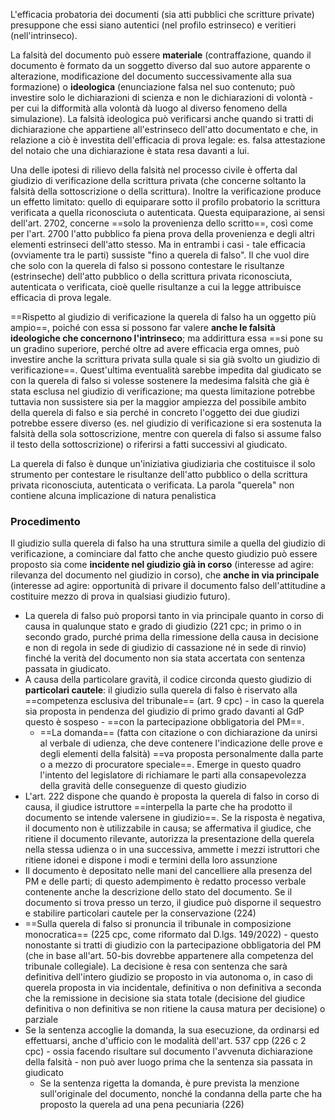 L'efficacia probatoria dei documenti (sia atti pubblici che scritture private) presuppone che essi siano autentici (nel profilo estrinseco) e veritieri (nell'intrinseco).

La falsità del documento può essere **materiale** (contraffazione, quando il documento è formato da un soggetto diverso dal suo autore apparente o alterazione, modificazione del documento successivamente alla sua formazione) o **ideologica** (enunciazione falsa nel suo contenuto; può investire solo le dichiarazioni di scienza e non le dichiarazioni di volontà - per cui la difformità alla volontà dà luogo al diverso fenomeno della simulazione). 
La falsità ideologica può verificarsi anche quando si tratti di dichiarazione che appartiene all'estrinseco dell'atto documentato e che, in relazione a ciò è investita dell'efficacia di prova legale: es. falsa attestazione del notaio che una dichiarazione è stata resa davanti a lui.

Una delle ipotesi di rilievo della falsità nel processo civile è offerta dal giudizio di verificazione della scrittura privata (che concerne soltanto la falsità della sottoscrizione o della scrittura). Inoltre la verificazione produce un effetto limitato: quello di equiparare sotto il profilo probatorio la scrittura verificata a quella riconosciuta o autenticata. Questa equiparazione, ai sensi dell'art. 2702, concerne ==solo la provenienza dello scritto==, così come per l'art. 2700 l'atto pubblico fa piena prova della provenienza e degli altri elementi estrinseci dell'atto stesso. Ma in entrambi i casi - tale efficacia (ovviamente tra le parti) sussiste "fino a querela di falso".
Il che vuol dire che solo con la querela di falso si possono contestare le risultanze (estrinseche) dell'atto pubblico o della scrittura privata riconosciuta, autenticata o verificata, cioè quelle risultanze a cui la legge attribuisce efficacia di prova legale.

==Rispetto al giudizio di verificazione la querela di falso ha un oggetto più ampio==, poiché con essa si possono far valere **anche le falsità ideologiche che concernono l'intrinseco**; ma addirittura essa ==si pone su un gradino superiore, perché oltre ad avere efficacia erga omnes, può investire anche la scrittura privata sulla quale si sia già svolto un giudizio di verificazione==.
Quest'ultima eventualità sarebbe impedita dal giudicato se con la querela di falso si volesse sostenere la medesima falsità che già è stata esclusa nel giudizio di verificazione; ma questa limitazione potrebbe tuttavia non sussistere sia per la maggior ampiezza del possibile ambito della querela di falso e sia perché in concreto l'oggetto dei due giudizi potrebbe essere diverso (es. nel giudizio di verificazione si era sostenuta la falsità della sola sottoscrizione, mentre con querela di falso si assume falso il testo della sottoscrizione) o riferirsi a fatti successivi al giudicato.

La querela di falso è dunque un'iniziativa giudiziaria che costituisce il solo strumento per contestare le risultanze dell'atto pubblico o della scrittura privata riconosciuta, autenticata o verificata. La parola "querela" non contiene alcuna implicazione di natura penalistica


### Procedimento
Il giudizio sulla querela di falso ha una struttura simile a quella del giudizio di verificazione, a cominciare dal fatto che anche questo giudizio può essere proposto sia come **incidente nel giudizio già in corso** (interesse ad agire: rilevanza del documento nel giudizio in corso), che **anche in via principale** (interesse ad agire: opportunità di privare il documento falso dell'attitudine a costituire mezzo di prova in qualsiasi giudizio futuro). 

- La querela di falso può proporsi tanto in via principale quanto in corso di causa in qualunque stato e grado di giudizio (221 cpc; in primo o in secondo grado, purché prima della rimessione della causa in decisione e non di regola in sede di giudizio di cassazione né in sede di rinvio) finché la verità del documento non sia stata accertata con sentenza passata in giudicato.
- A causa della particolare gravità, il codice circonda questo giudizio di **particolari cautele**: il giudizio sulla querela di falso è riservato alla ==competenza esclusiva del tribunale== (art. 9 cpc) - in caso la querela sia proposta in pendenza del giudizio di primo grado davanti al GdP questo è sospeso -  ==con la partecipazione obbligatoria del PM==. 
	- ==La domanda== (fatta con citazione o con dichiarazione da unirsi al verbale di udienza, che deve contenere l'indicazione delle prove e degli elementi della falsità) ==va proposta personalmente dalla parte o a mezzo di procuratore speciale==. Emerge in questo quadro l'intento del legislatore di richiamare le parti alla consapevolezza della gravità delle conseguenze di questo giudizio
- L'art. 222 dispone che quando è proposta la querela di falso in corso di causa, il giudice istruttore ==interpella la parte che ha prodotto il documento se intende valersene in giudizio==. Se la risposta è negativa, il documento non è utilizzabile in causa; se affermativa il giudice, che ritiene il documento rilevante, autorizza la presentazione della querela nella stessa udienza o in una successiva, ammette i mezzi istruttori che ritiene idonei e dispone i modi e termini della loro assunzione
- Il documento è depositato nelle mani del cancelliere alla presenza del PM e delle parti; di questo adempimento è redatto processo verbale contenente anche la descrizione dello stato del documento. Se il documento si trova presso un terzo, il giudice può disporne il sequestro e stabilire particolari cautele per la conservazione (224)
- ==Sulla querela di falso si pronuncia il tribunale in composizione monocratica== (225 cpc, come riformato dal D.lgs. 149/2022) - questo nonostante si tratti di giudizio con la partecipazione obbligatoria del PM (che in base all'art. 50-bis dovrebbe appartenere alla competenza del tribunale collegiale). La decisione è resa con sentenza che sarà definitiva dell'intero giudizio se proposto in via autonoma o, in caso di querela proposta in via incidentale, definitiva o non definitiva a seconda che la remissione in decisione sia stata totale (decisione del giudice definitiva o non definitiva se non ritiene la causa matura per decisione) o parziale
- Se la sentenza accoglie la domanda, la sua esecuzione, da ordinarsi ed effettuarsi, anche d'ufficio con le modalità dell'art. 537 cpp (226 c 2 cpc) - ossia facendo risultare sul documento l'avvenuta dichiarazione della falsità - non può aver luogo prima che la sentenza sia passata in giudicato
	- Se la sentenza rigetta la domanda, è pure prevista la menzione sull'originale del documento, nonché la condanna della parte che ha proposto la querela ad una pena pecuniaria (226)